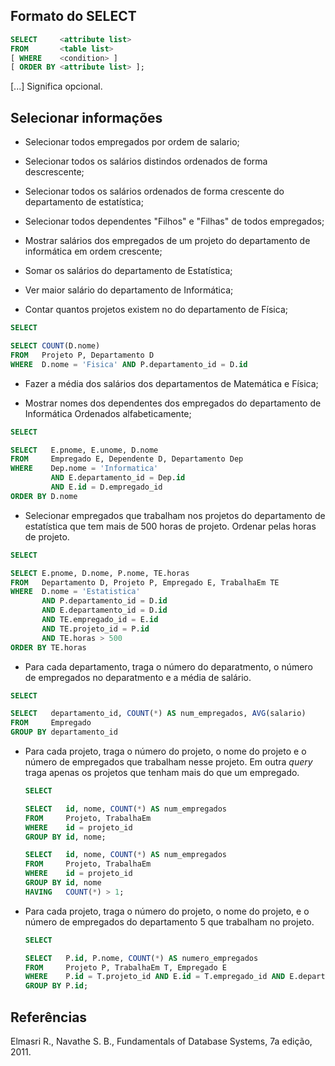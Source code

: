 ## Formato do SELECT

```SQL tab=
SELECT     <attribute list>
FROM       <table list>
[ WHERE    <condition> ]
[ ORDER BY <attribute list> ];
```

[...] Significa opcional.

## Selecionar informações

* Selecionar todos empregados por ordem de salario;

* Selecionar todos os salários distindos ordenados de forma descrescente;

* Selecionar todos os salários ordenados de forma crescente do departamento de
  estatística;

* Selecionar todos dependentes "Filhos" e "Filhas" de todos empregados;

* Mostrar salários dos empregados de um projeto do departamento de informática
  em ordem crescente;

* Somar os salários do departamento de Estatística;

* Ver maior salário do departamento de Informática;

* Contar quantos projetos existem no do departamento de Física;

```SQL tab=
SELECT
```

```SQL tab=
SELECT COUNT(D.nome)
FROM   Projeto P, Departamento D
WHERE  D.nome = 'Fisica' AND P.departamento_id = D.id
```

* Fazer a média dos salários dos departamentos de Matemática e Física;

* Mostrar nomes dos dependentes dos empregados do departamento de Informática
  Ordenados alfabeticamente;

```SQL tab=
SELECT
```

```SQL tab=
SELECT   E.pnome, E.unome, D.nome
FROM     Empregado E, Dependente D, Departamento Dep
WHERE    Dep.nome = 'Informatica'
         AND E.departamento_id = Dep.id
	     AND E.id = D.empregado_id
ORDER BY D.nome
```

* Selecionar empregados que trabalham nos projetos do departamento de  
  estatística que tem mais de 500 horas de projeto. Ordenar pelas horas de projeto.

```SQL tab=
SELECT
```

```SQL tab=
SELECT E.pnome, D.nome, P.nome, TE.horas
FROM   Departamento D, Projeto P, Empregado E, TrabalhaEm TE
WHERE  D.nome = 'Estatistica'
       AND P.departamento_id = D.id
	   AND E.departamento_id = D.id
	   AND TE.empregado_id = E.id
	   AND TE.projeto_id = P.id
	   AND TE.horas > 500
ORDER BY TE.horas
```

* Para cada departamento, traga o número do deparatmento, o número de empregados
  no deparatmento e a média de salário.

```SQL tab=
SELECT
```

```SQL tab=
SELECT   departamento_id, COUNT(*) AS num_empregados, AVG(salario)
FROM     Empregado
GROUP BY departamento_id
```

* Para cada projeto, traga o número do projeto, o nome do projeto e o número de
  empregados que trabalham nesse projeto. Em outra *query* traga apenas os projetos que tenham mais do que um empregado.

  ```SQL tab=
  SELECT
  ```

  ```SQL tab=
  SELECT   id, nome, COUNT(*) AS num_empregados
  FROM     Projeto, TrabalhaEm
  WHERE    id = projeto_id
  GROUP BY id, nome;
  ```

  ```SQL tab=
  SELECT   id, nome, COUNT(*) AS num_empregados
  FROM     Projeto, TrabalhaEm
  WHERE    id = projeto_id
  GROUP BY id, nome
  HAVING   COUNT(*) > 1;
  ```

* Para cada projeto, traga o número do projeto, o nome do projeto, e o número
  de empregados do departamento 5 que trabalham no projeto.

  ```SQL tab=
  SELECT
  ```

  ```SQL tab=
  SELECT   P.id, P.nome, COUNT(*) AS numero_empregados
  FROM     Projeto P, TrabalhaEm T, Empregado E
  WHERE    P.id = T.projeto_id AND E.id = T.empregado_id AND E.departamento_id = 4
  GROUP BY P.id;
  ```

## Referências

Elmasri R., Navathe S. B., Fundamentals of Database Systems, 7a edição, 2011.
